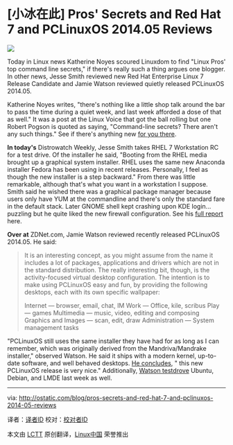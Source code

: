 [小冰在此]
Pros' Secrets and Red Hat 7 and PCLinuxOS 2014.05 Reviews
================================================================================
![](http://www.tuxmachines.org/images/redhatlogo.png)

Today in Linux news Katherine Noyes scoured Linuxdom to find "Linux Pros' top command line secrets," if there's really such a thing argues one blogger. In other news, Jesse Smith reviewed new Red Hat Enterprise Linux 7 Release Candidate and Jamie Watson reviewed quietly released PCLinuxOS 2014.05.

Katherine Noyes writes, "there's nothing like a little shop talk around the bar to pass the time during a quiet week, and last week afforded a dose of that as well." It was a post at the Linux Voice that got the ball rolling but one Robert Pogson is quoted as saying, "Command-line secrets? There aren't any such things." See if there's anything new [for you there][1].

**In today's** Distrowatch Weekly, Jesse Smith takes RHEL 7 Workstation RC for a test drive. Of the installer he said, "Booting from the RHEL media brought up a graphical system installer. RHEL uses the same new Anaconda installer Fedora has been using in recent releases. Personally, I feel as though the new installer is a step backward." From there was little remarkable, although that's what you want in a workstation I suppose. Smith said he wished there was a graphical package manager because users only have YUM at the commandline and there's only the standard fare in the default stack. Later GNOME shell kept crashing upon KDE login... puzzling but he quite liked the new firewall configuration. See his [full report][2] here.

**Over at** ZDNet.com, Jamie Watson reviewed recently released PCLinuxOS 2014.05. He said:

> It is an interesting concept, as you might assume from the name it includes a lot of packages, applications and drivers which are not in the standard distribution. The really interesting bit, though, is the activity-focused virtual desktop configuration. The intention is to make using PCLinuxOS easy and fun, by providing the following desktops, each with its own specific wallpaper:
> 
> Internet — browser, email, chat, IM
> Work — Office, kile, scribus
> Play — games
> Multimedia — music, video, editing and composing
> Graphics and Images — scan, edit, draw
> Administration — System management tasks

"PCLinuxOS still uses the same installer they have had for as long as I can remember, which was originally derived from the Mandriva/Mandrake installer," observed Watson. He said it ships with a modern kernel, up-to-date software, and well behaved desktops. [He concludes][3], " this new PCLinuxOS release is very nice." Additionally, [Watson testdrove][4] Ubuntu, Debian, and LMDE last week as well.

--------------------------------------------------------------------------------

via: http://ostatic.com/blog/pros-secrets-and-red-hat-7-and-pclinuxos-2014-05-reviews

译者：[译者ID](https://github.com/译者ID) 校对：[校对者ID](https://github.com/校对者ID)

本文由 [LCTT](https://github.com/LCTT/TranslateProject) 原创翻译，[Linux中国](http://linux.cn/) 荣誉推出

[1]:http://www.linuxinsider.com/story/Linux-Pros-Top-Command-Line-Secrets-80437.html
[2]:http://distrowatch.com/weekly.php?issue=20140512#feature
[3]:http://www.zdnet.com/hands-on-with-pclinuxos-2014-05-kde-and-lxde-the-linux-with-something-for-everyone-7000029297/
[4]:http://www.zdnet.com/testing-ubuntu-debian-and-lmde-on-my-new-notebook-7000029202/
